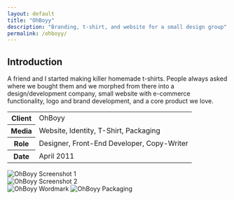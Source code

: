 ```yaml
---
layout: default
title: "OhBoyy"
description: "Branding, t-shirt, and website for a small design group"
permalink: /ohboyy/
---
```


<section>
	<h2 class="visually-hidden">Introduction</h2>
	<div>
		<p>A friend and I started making killer homemade t-shirts. People always asked where we bought them and we morphed from there into a design/development company, small website with e-commerce functionality, logo and brand development, and a core product we love.</p>
	</div>
	<div>
		<table>
			<tbody>
				<tr>
					<th>Client</th>
					<td>OhBoyy</td>
				</tr>
				<tr>
					<th>Media</th>
					<td>Website, Identity, T-Shirt, Packaging</td>
				</tr>
				<tr>
					<th>Role</th>
					<td>Designer, Front-End Developer, Copy-Writer</td>
				</tr>
				<tr>
					<th>Date</th>
					<td>April 2011</td>
				</tr>
			</tbody>
		</table>
	</div>
</section>
<section>
	<div class="span-2">
		<img src="https://jessetrippe-cdn-173419.appspot.com/ohboyy-1.png" alt="OhBoyy Screenshot 1">
	</div>
	<div>
		<img src="https://jessetrippe-cdn-173419.appspot.com/ohboyy-2.png" alt="OhBoyy Screenshot 2">
	</div>
	<div>
		<img src="https://jessetrippe-cdn-173419.appspot.com/ohboyy-3.png" alt="OhBoyy Wordmark">
		<img src="https://jessetrippe-cdn-173419.appspot.com/ohboyy-4.jpg" alt="OhBoyy Packaging">
	</div>
</section>

